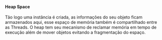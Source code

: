#### Heap Space


Tão logo uma instância é criada, as informações do seu objeto ficam armazenados aqui, esse espaço de memória também é compartilhado entre as Threads. O heap tem seu mecanismo de reclamar memória em tempo de execução além de mover objetos evitando a fragmentação do espaço.